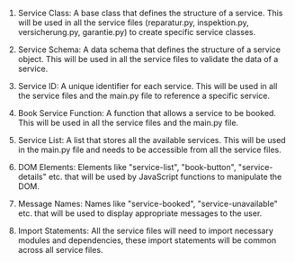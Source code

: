 1. Service Class: A base class that defines the structure of a service. This will be used in all the service files (reparatur.py, inspektion.py, versicherung.py, garantie.py) to create specific service classes.

2. Service Schema: A data schema that defines the structure of a service object. This will be used in all the service files to validate the data of a service.

3. Service ID: A unique identifier for each service. This will be used in all the service files and the main.py file to reference a specific service.

4. Book Service Function: A function that allows a service to be booked. This will be used in all the service files and the main.py file.

5. Service List: A list that stores all the available services. This will be used in the main.py file and needs to be accessible from all the service files.

6. DOM Elements: Elements like "service-list", "book-button", "service-details" etc. that will be used by JavaScript functions to manipulate the DOM.

7. Message Names: Names like "service-booked", "service-unavailable" etc. that will be used to display appropriate messages to the user.

8. Import Statements: All the service files will need to import necessary modules and dependencies, these import statements will be common across all service files.